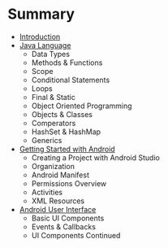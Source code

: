 # Summary

* [Introduction](README.md)
* [Java Language](javalanguage_md.md)
   * Data Types
   * Methods & Functions
   * Scope
   * Conditional Statements
   * Loops
   * Final & Static
   * Object Oriented Programming
   * Objects & Classes
   * Comperators
   * HashSet & HashMap
   * Generics
* [Getting Started with Android](getting_started_with_android.md)
   * Creating a Project with Android Studio
   * Organization
   * Android Manifest
   * Permissions Overview
   * Activities
   * XML Resources
* [Android User Interface](android_user_interface.md)
   * Basic UI Components
   * Events & Callbacks
   * UI Components Continued


